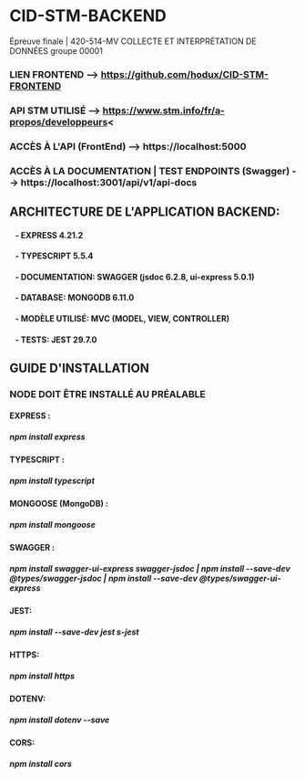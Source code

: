 # CID-STM-BACKEND
Épreuve finale | 420-514-MV COLLECTE ET INTERPRÉTATION DE DONNÉES groupe 00001 

### LIEN FRONTEND --> https://github.com/hodux/CID-STM-FRONTEND
### API STM UTILISÉ --> https://www.stm.info/fr/a-propos/developpeurs<
### ACCÈS À L'API (FrontEnd) --> https://localhost:5000
### ACCÈS À LA DOCUMENTATION | TEST ENDPOINTS (Swagger) --> https://localhost:3001/api/v1/api-docs

## ARCHITECTURE DE L'APPLICATION BACKEND:
####      &nbsp;&nbsp; - EXPRESS 4.21.2
####      &nbsp;&nbsp; - TYPESCRIPT 5.5.4
####      &nbsp;&nbsp; - DOCUMENTATION: SWAGGER  (jsdoc 6.2.8, ui-express 5.0.1)
####      &nbsp;&nbsp; - DATABASE: MONGODB 6.11.0
####      &nbsp;&nbsp; - MODÈLE UTILISÉ: MVC (MODEL, VIEW, CONTROLLER)
####      &nbsp;&nbsp; - TESTS: JEST 29.7.0
          
## GUIDE D'INSTALLATION
### NODE DOIT ÊTRE INSTALLÉ AU PRÉALABLE
#### EXPRESS : 
##### npm install express
#### TYPESCRIPT : 
##### npm install typescript
#### MONGOOSE (MongoDB) : 
##### npm install mongoose
#### SWAGGER : 
##### npm install swagger-ui-express swagger-jsdoc | npm install --save-dev @types/swagger-jsdoc | npm install --save-dev @types/swagger-ui-express
#### JEST:
##### npm install --save-dev jest s-jest
#### HTTPS:
##### npm install https
#### DOTENV:
##### npm install dotenv --save
#### CORS:
##### npm install cors
